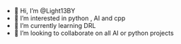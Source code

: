 - 👋 Hi, I’m @Light13BY
- 👀 I’m interested in python , AI and cpp
- 🌱 I’m currently learning DRL
- 💞️ I’m looking to collaborate on all AI or python projects 
